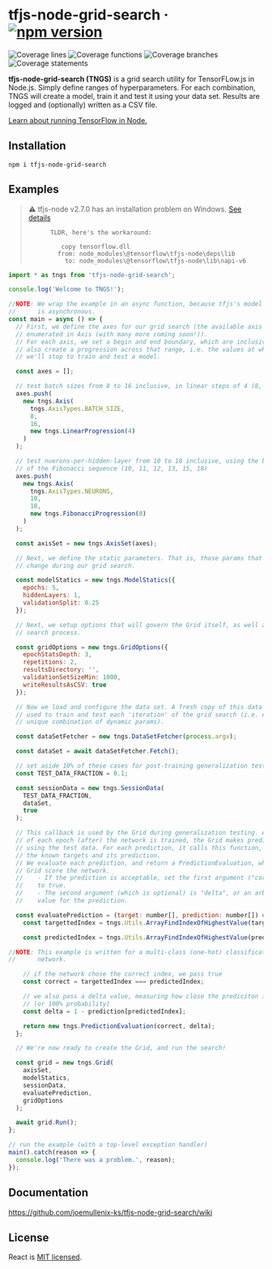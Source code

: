 # tfjs-node-grid-search &middot; [![npm version](https://img.shields.io/npm/v/tfjs-node-grid-search.svg?style=flat)](https://www.npmjs.com/package/tfjs-node-grid-search)


![Coverage lines](https://img.shields.io/badge/Coverage:lines-100-green.svg)
![Coverage functions](https://img.shields.io/badge/Coverage:functions-100-green.svg)
![Coverage branches](https://img.shields.io/badge/Coverage:branches-100-green.svg)
![Coverage statements](https://img.shields.io/badge/Coverage:statements-100-green.svg)


**tfjs-node-grid-search (TNGS)** is a grid search utility for TensorFLow.js in Node.js.
Simply define ranges of hyperparameters. For each combination, TNGS will create a model, train it and test it using your data set. Results are logged and (optionally) written as a CSV file.

[Learn about running TensorFlow in Node.](https://www.tensorflow.org/js/tutorials/setup#nodejs_setup)

## Installation
```
npm i tfjs-node-grid-search
```

## Examples
> :warning: tfjs-node v2.7.0 has an installation problem on Windows. [See details](https://github.com/tensorflow/tfjs/issues/4052)
>
>           TLDR, here's the workaround:
>
>              copy tensorflow.dll
>             from: node_modules\@tensorflow\tfjs-node\deps\lib
>               to: node_modules\@tensorflow\tfjs-node\lib\napi-v6

```js
import * as tngs from 'tfjs-node-grid-search';

console.log('Welcome to TNGS!');

//NOTE: We wrap the example in an async function, because tfjs's model fit
//		is asynchronous.
const main = async () => {
  // First, we define the axes for our grid search (the available axis types are
  // enumerated in Axis (with many more coming soon!)).
  // For each axis, we set a begin and end boundary, which are inclusive. We
  // also create a progression across that range, i.e. the values at which
  // we'll stop to train and test a model.

  const axes = [];

  // test batch sizes from 8 to 16 inclusive, in linear steps of 4 (8, 12, 16)
  axes.push(
    new tngs.Axis(
      tngs.AxisTypes.BATCH_SIZE,
      8,
      16,
      new tngs.LinearProgression(4)
    )
  );

  // test nuerons-per-hidden-layer from 10 to 18 inclusive, using the beginning
  // of the Fibonacci sequence (10, 11, 12, 13, 15, 18)
  axes.push(
    new tngs.Axis(
      tngs.AxisTypes.NEURONS,
      10,
      18,
      new tngs.FibonacciProgression(0)
    )
  );

  const axisSet = new tngs.AxisSet(axes);

  // Next, we define the static parameters. That is, those params that never
  // change during our grid search.

  const modelStatics = new tngs.ModelStatics({
    epochs: 5,
    hiddenLayers: 1,
    validationSplit: 0.25
  });

  // Next, we setup options that will govern the Grid itself, as well as the
  // search process.

  const gridOptions = new tngs.GridOptions({
    epochStatsDepth: 3,
    repetitions: 2,
    resultsDirectory: '',
    validationSetSizeMin: 1000,
    writeResultsAsCSV: true
  });

  // Now we load and configure the data set. A fresh copy of this data will be
  // used to train and test each 'iteration' of the grid search (i.e. each
  // unique combination of dynamic params).

  const dataSetFetcher = new tngs.DataSetFetcher(process.argv);

  const dataSet = await dataSetFetcher.Fetch();

  // set aside 10% of these cases for post-training generalization tests
  const TEST_DATA_FRACTION = 0.1;

  const sessionData = new tngs.SessionData(
    TEST_DATA_FRACTION,
    dataSet,
    true
  );

  // This callback is used by the Grid during generalization testing. At the end
  // of each epoch (after) the network is trained, the Grid makes predictions
  // using the test data. For each prediction, it calls this function, passing
  // the known targets and its prediction.
  // We evaluate each prediction, and return a PredictionEvaluation, which lets
  // Grid score the network.
  //	- If the prediction is acceptable, set the first argument ("correct")
  //    to true.
  //	- The second argument (which is optional) is "delta", or an arbitrary
  //    value for the prediction.

  const evaluatePrediction = (target: number[], prediction: number[]) => {
    const targettedIndex = tngs.Utils.ArrayFindIndexOfHighestValue(target);

    const predictedIndex = tngs.Utils.ArrayFindIndexOfHighestValue(prediction);

//NOTE: This example is written for a multi-class (one-hot) classification
//      network.

    // if the network chose the correct index, we pass true
    const correct = targettedIndex === predictedIndex;

    // we also pass a delta value, measuring how close the prediciton is to 1.0
    // (or 100% probability)
    const delta = 1 - prediction[predictedIndex];

    return new tngs.PredictionEvaluation(correct, delta);
  };

  // We're now ready to create the Grid, and run the search!

  const grid = new tngs.Grid(
    axisSet,
    modelStatics,
    sessionData,
    evaluatePrediction,
    gridOptions
  );

  await grid.Run();
};

// run the example (with a top-level exception handler)
main().catch(reason => {
  console.log('There was a problem.', reason);
});
```

## Documentation
https://github.com/joemullenix-ks/tfjs-node-grid-search/wiki


## License

React is [MIT licensed](./LICENSE).
